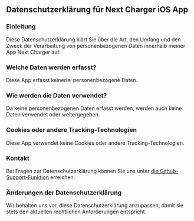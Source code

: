 ## Datenschutzerklärung für Next Charger iOS App

### Einleitung
Diese Datenschutzerklärung klärt Sie über die Art, den Umfang und den Zweck der Verarbeitung von personenbezogenen Daten innerhalb meiner App Next Charger auf.

### Welche Daten werden erfasst?
Diese App erfasst keinerlei personenbezogene Daten.

### Wie werden die Daten verwendet?
Da keine personenbezogenen Daten erfasst werden, werden auch keine Daten verwendet oder weitergegeben.

### Cookies oder andere Tracking-Technologien
Diese App verwendet keine Cookies oder andere Tracking-Technologien.

### Kontakt
Bei Fragen zur Datenschutzerklärung können Sie uns unter [die Github-Support-Funktion](https://github.com/Krillle/next-charger-public/issues) erreichen.

### Änderungen der Datenschutzerklärung
Wir behalten uns vor, diese Datenschutzerklärung anzupassen, damit sie stets den aktuellen rechtlichen Anforderungen entspricht.

